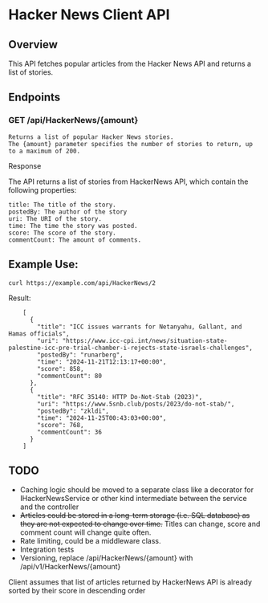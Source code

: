 # Hacker News Client API

## Overview

This API fetches popular articles from the Hacker News API and returns a list of stories.

## Endpoints
### GET /api/HackerNews/{amount}

    Returns a list of popular Hacker News stories.
    The {amount} parameter specifies the number of stories to return, up to a maximum of 200.

Response

The API returns a list of stories from HackerNews API, which contain the following properties:

    title: The title of the story.
    postedBy: The author of the story
    uri: The URI of the story.
    time: The time the story was posted.
    score: The score of the story.
    commentCount: The amount of comments.

## Example Use:

    curl https://example.com/api/HackerNews/2

Result:
```
    [
      {
        "title": "ICC issues warrants for Netanyahu, Gallant, and Hamas officials",
        "uri": "https://www.icc-cpi.int/news/situation-state-palestine-icc-pre-trial-chamber-i-rejects-state-israels-challenges",
        "postedBy": "runarberg",
        "time": "2024-11-21T12:13:17+00:00",
        "score": 858,
        "commentCount": 80
      },
      {
        "title": "RFC 35140: HTTP Do-Not-Stab (2023)",
        "uri": "https://www.5snb.club/posts/2023/do-not-stab/",
        "postedBy": "zkldi",
        "time": "2024-11-25T00:43:03+00:00",
        "score": 768,
        "commentCount": 36
      }
    ]
```

## TODO
 - Caching logic should be moved to a separate class like a decorator for IHackerNewsService or other kind intermediate between the service and the controller
 - ~~Articles could be stored in a long-term storage (i.e. SQL database) as they are not expected to change over time.~~ Titles can change, score and comment count will change quite often.
 - Rate limiting, could be a middleware class.
 - Integration tests
 - Versioning, replace /api/HackerNews/{amount} with /api/v1/HackerNews/{amount}

Client assumes that list of articles returned by HackerNews API is already sorted by their score in descending order